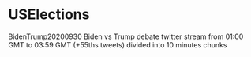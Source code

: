 # USElections

BidenTrump20200930 Biden vs Trump debate twitter stream from 01:00 GMT to 03:59 GMT (+55ths tweets)
   divided into 10 minutes chunks

